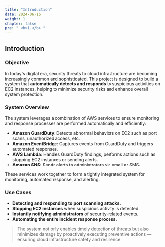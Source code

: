 ```yaml
---
title: "Introduction"
date: 2024-06-16
weight: 1
chapter: false
pre: " <b>1.</b> "
---
```


## Introduction

### Objective  
In today's digital era, security threats to cloud infrastructure are becoming increasingly common and sophisticated. This project is designed to build a system that **automatically detects and responds** to suspicious activities on EC2 instances, helping to minimize security risks and enhance overall system protection.

### System Overview  
The system leverages a combination of AWS services to ensure monitoring and response processes are performed automatically and efficiently:

- **Amazon GuardDuty**: Detects abnormal behaviors on EC2 such as port scans, unauthorized access, etc.
- **Amazon EventBridge**: Captures events from GuardDuty and triggers automated responses.
- **AWS Lambda**: Handles GuardDuty findings, performs actions such as stopping EC2 instances or sending alerts.
- **Amazon SNS**: Sends alerts to administrators via email or SMS.

These services work together to form a tightly integrated system for monitoring, automated response, and alerting.

### Use Cases  

- **Detecting and responding to port scanning attacks.**
- **Stopping EC2 instances** when suspicious activity is detected.
- **Instantly notifying administrators** of security-related events.
- **Automating the entire incident response process.**

> The system not only enables timely detection of threats but also minimizes damage by proactively executing preventive actions — ensuring cloud infrastructure safety and resilience.
